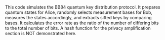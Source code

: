 This code simulates the BB84 quantum key distribution protocol. 
It prepares quantum states for Alice, randomly selects measurement bases for Bob, measures the states accordingly, and extracts sifted keys by comparing bases. 
It calculates the error rate as the ratio of the number of differing bits to the total number of bits.
A hash function for the privacy amplification section is NOT demonstrated here.
